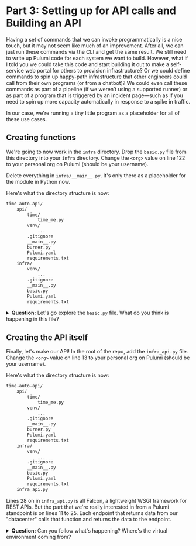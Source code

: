 # Part 3: Setting up for API calls and Building an API

Having a set of commands that we can invoke programmatically is a nice touch, but it may not seem like much of an improvement. After all, we can just run these commands via the CLI and get the same result. We still need to write up Pulumi code for each system we want to build. However, what if I told you we could take this code and start building it out to make a self-service web portal for others to provision infrastructure? Or we could define commands to spin up happy-path infrastructure that other engineers could call from their own programs (or from a chatbot)? We could even call these commands as part of a pipeline (if we weren’t using a supported runner) or as part of a program that is triggered by an incident page—such as if you need to spin up more capacity automatically in response to a spike in traffic.

In our case, we're running a tiny little program as a placeholder for all of these use cases.

## Creating functions

We're going to now work in the `infra` directory. Drop the `basic.py` file from this directory into your `infra` directory. Change the `<org>` value on line 122 to your personal org on Pulumi (should be your username).

Delete everything in `infra/__main__.py`. It's only there as a placeholder for the module in Python now.

Here's what the directory structure is now:

```bash
time-auto-api/
    api/
        time/
            time_me.py
        venv/
            ...
        .gitignore
        __main__.py
        burner.py
        Pulumi.yaml
        requirements.txt
    infra/
        venv/
            ...
        .gitignore
        __main__.py
        basic.py
        Pulumi.yaml
        requirements.txt
```

<details>
<summary><b>Question:</b> Let's go explore the <code>basic.py</code> file. What do you think is happening in this file?</summary>

<br/>
<b>Answer:</b> We're wrapping each step that the Pulumi CLI would take into its own function using the Automation API to define the actual actions. We're doing that to ensure we can log at each step and raise exceptions at the right points if there are errors (more on that in a moment).
</details>

## Creating the API itself

Finally, let's make our API! In the root of the repo, add the `infra_api.py` file. Change the `<org>` value on line 13 to your personal org on Pulumi (should be your username).

Here's what the directory structure is now:

```bash
time-auto-api/
    api/
        time/
            time_me.py
        venv/
            ...
        .gitignore
        __main__.py
        burner.py
        Pulumi.yaml
        requirements.txt
    infra/
        venv/
            ...
        .gitignore
        __main__.py
        basic.py
        Pulumi.yaml
        requirements.txt
    infra_api.py
```

Lines 28 on in `infra_api.py` is all Falcon, a lightweight WSGI framework for REST APIs. But the part that we're really interested in from a Pulumi standpoint is on lines 11 to 25. Each endpoint that returns data from our "datacenter" calls that function and returns the data to the endpoint.

<details>
<summary><b>Question:</b> Can you follow what's happening? Where's the virtual environment coming from?</summary>

<br/>
<b>Answer:</b>The virtual environment is coming from the <code>api/</code> directory because the code is running in that context.
</details>
